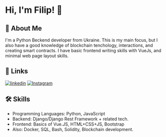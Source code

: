 
# Hi, I'm Filip! 👋


## 🚀 About Me
I'm a Python Beckend developer from Ukraine. This is my main focus, but I also have a good knowledge of blockchain tenchology, interactions, and creating smart contracts. I have basic frontend writing skills with VueJs, and minimal web page layout skills.


## 🔗 Links
[![linkedin](https://img.shields.io/badge/linkedin-0A66C2?style=for-the-badge&logo=linkedin&logoColor=white)](https://www.linkedin.com/in/filip-pustovoitenko-a0297923a/)
[![Instagram](https://img.shields.io/badge/Instagram-E4405F?style=for-the-badge&logo=instagram&logoColor=white)](https://www.instagram.com/fifumain/)


## 🛠 Skills
- Programming Languages: Python, JavaScript
- Backend: Django/Django Rest Framework + related tech.
- Frontend: Basics of Vue.JS, HTML+CSS+JS, Bootstrap
- Also: Docker, SQL, Bash, Solidity, Blockchain development.

